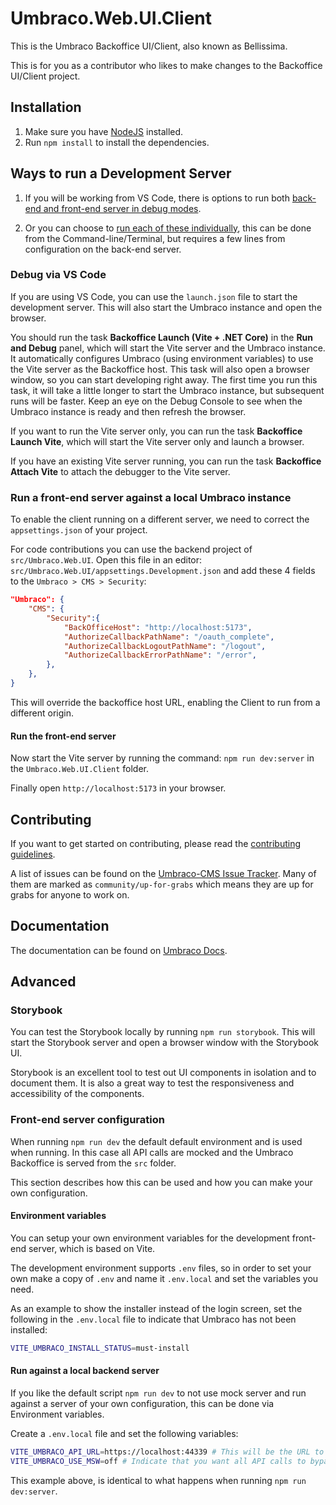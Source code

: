 # Umbraco.Web.UI.Client

This is the Umbraco Backoffice UI/Client, also known as Bellissima.

This is for you as a contributor who likes to make changes to the Backoffice UI/Client project.

## Installation

1. Make sure you have [NodeJS](https://nodejs.org/en/download) installed.
2. Run `npm install` to install the dependencies.

## Ways to run a Development Server

1. If you will be working from VS Code, there is options to run both [back-end and front-end server in debug modes](#debug-via-vs-code).

2. Or you can choose to [run each of these individually](#run-a-front-end-server-against-a-local-umbraco-instance), this can be done from the Command-line/Terminal, but requires a few lines from configuration on the back-end server.

### Debug via VS Code

If you are using VS Code, you can use the `launch.json` file to start the development server. This will also start the Umbraco instance and open the browser.

You should run the task **Backoffice Launch (Vite + .NET Core)** in the **Run and Debug** panel, which will start the Vite server and the Umbraco instance. It automatically configures Umbraco (using environment variables) to use the Vite server as the Backoffice host. This task will also open a browser window, so you can start developing right away. The first time you run this task, it will take a little longer to start the Umbraco instance, but subsequent runs will be faster. Keep an eye on the Debug Console to see when the Umbraco instance is ready and then refresh the browser.

If you want to run the Vite server only, you can run the task **Backoffice Launch Vite**, which will start the Vite server only and launch a browser.

If you have an existing Vite server running, you can run the task **Backoffice Attach Vite** to attach the debugger to the Vite server.

### Run a front-end server against a local Umbraco instance


To enable the client running on a different server, we need to correct the `appsettings.json` of your project.

For code contributions you can use the backend project of `src/Umbraco.Web.UI`.
Open this file in an editor: `src/Umbraco.Web.UI/appsettings.Development.json` and add these 4 fields to the `Umbraco > CMS > Security`:

```json
"Umbraco": {
	"CMS": {
		"Security":{
			"BackOfficeHost": "http://localhost:5173",
			"AuthorizeCallbackPathName": "/oauth_complete",
			"AuthorizeCallbackLogoutPathName": "/logout",
			"AuthorizeCallbackErrorPathName": "/error",
		},
	},
}
```

This will override the backoffice host URL, enabling the Client to run from a different origin.

#### Run the front-end server

Now start the Vite server by running the command: `npm run dev:server` in the `Umbraco.Web.UI.Client` folder.

Finally open `http://localhost:5173` in your browser.

## Contributing

If you want to get started on contributing, please read the [contributing guidelines](/.github/contributing-backoffice.md).

A list of issues can be found on the [Umbraco-CMS Issue Tracker](https://github.com/umbraco/Umbraco-CMS/issues). Many of them are marked as `community/up-for-grabs` which means they are up for grabs for anyone to work on.

## Documentation

The documentation can be found on [Umbraco Docs](https://docs.umbraco.com/umbraco-cms).

## Advanced

### Storybook

You can test the Storybook locally by running `npm run storybook`. This will start the Storybook server and open a browser window with the Storybook UI.

Storybook is an excellent tool to test out UI components in isolation and to document them. It is also a great way to test the responsiveness and accessibility of the components.

### Front-end server configuration

When running `npm run dev` the default default environment and is used when running. In this case all API calls are mocked and the Umbraco Backoffice is served from the `src` folder.

This section describes how this can be used and how you can make your own configuration.

#### Environment variables

You can setup your own environment variables for the development front-end server, which is based on Vite.

The development environment supports `.env` files, so in order to set your own make a copy
of `.env` and name it `.env.local` and set the variables you need.

As an example to show the installer instead of the login screen, set the following
in the `.env.local` file to indicate that Umbraco has not been installed:

```bash
VITE_UMBRACO_INSTALL_STATUS=must-install
```

#### Run against a local backend server

If you like the default script `npm run dev` to not use mock server and run against a server of your own configuration, this can be done via Environment variables.

Create a `.env.local` file and set the following variables:

```bash
VITE_UMBRACO_API_URL=https://localhost:44339 # This will be the URL to your Umbraco instance
VITE_UMBRACO_USE_MSW=off # Indicate that you want all API calls to bypass MSW (mock-service-worker)
```

This example above, is identical to what happens when running `npm run dev:server`.
